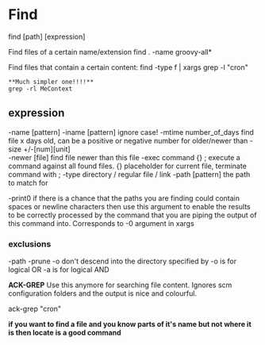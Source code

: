 # Find

find [path] [expression]

Find files of a certain name/extension
	find . -name groovy-all*

Find files that contain a certain content:
	 find -type f | xargs grep -l "cron"
	
	**Much simpler one!!!!**
	grep -rl MeContext

## expression

-name [pattern]
-iname [pattern] 		ignore case!
-mtime number_of_days 	find file x days old, can be a positive or negative number for older/newer than
-size +/-[num][unit]	
-newer [file]			find file newer than this file
-exec command {} ;			execute a command against all found files. {} placeholder for current file, terminate command with ;
-type					directory / regular file / link
-path [pattern]		the path to match for

-print0		if there is a chance that the paths you are finding could contain spaces or newline characters then use this argument to enable the results to be correctly processed by the command that you are piping the output of this command into. Corresponds to -0 argument in xargs

### exclusions

-path <path> -prune -o
	don't descend into the directory specified by <path>
-o is for logical OR
-a is for logical AND
	
**ACK-GREP**
Use this anymore for searching file content.
Ignores scm configuration folders and the output is nice and colourful.

ack-grep "cron"

**if you want to find a file and you know parts of it's name but not where it is then locate is a good command**